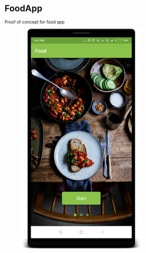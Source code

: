 # FoodApp
Proof of concept for food app

<div align="center">
    <img src="/screenshots/0_splash_page.png" width="400px"</img> 
</div>
